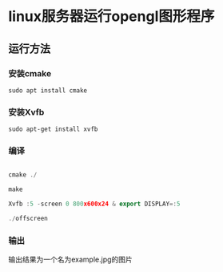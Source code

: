 # linux服务器运行opengl图形程序

## 运行方法

### 安装cmake

`sudo apt install cmake`

### 安装Xvfb

`sudo apt-get install xvfb`

### 编译

```cpp

cmake ./

make

Xvfb :5 -screen 0 800x600x24 & export DISPLAY=:5

./offscreen

```

### 输出

输出结果为一个名为example.jpg的图片
